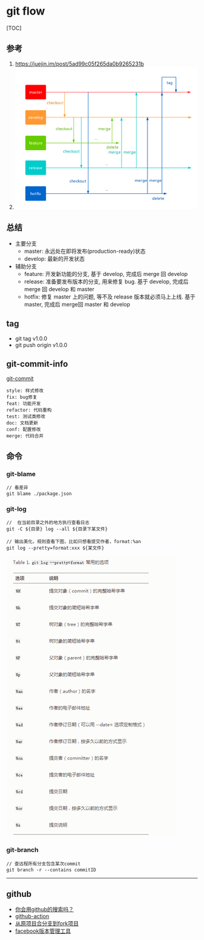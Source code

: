 # git flow

[TOC]



## 参考
1. https://juejin.im/post/5ad99c05f265da0b9265231b
2. ![git-flow](git-flow.png)

## 总结
- 主要分支
  - master: 永远处在即将发布(production-ready)状态
  - develop: 最新的开发状态
- 辅助分支
  - feature: 开发新功能的分支, 基于 develop, 完成后 merge 回 develop
  - release: 准备要发布版本的分支, 用来修复 bug. 基于 develop, 完成后 merge 回 develop 和 master
  - hotfix: 修复 master 上的问题, 等不及 release 版本就必须马上上线. 基于 master, 完成后 merge回 master 和 develop

## tag
- git tag v1.0.0
- git push origin v1.0.0

## git-commit-info
[git-commit](https://nitayneeman.com/posts/understanding-semantic-commit-messages-using-git-and-angular/#fix)

```
style: 样式修改
fix: bug修复
feat: 功能开发
refactor: 代码重构
test: 测试类修改
doc: 文档更新
conf: 配置修改
merge: 代码合并
```

## 命令

### git-blame

```
// 看差异
git blame ./package.json
```

### git-log

```
//  在当前目录之外的地方执行查看日志
git -C ${目录} log --all ${目录下某文件}

// 输出美化，规则查看下图，比如只想看提交作者，format:%an
git log --pretty=format:xxx ${某文件}
```

![git-log](./git-log.png)

### git-branch

```
// 查远程所有分支包含某次commit
git branch -r --contains commitID
```

---

## github
- [你会用github的搜索吗？](https://juejin.im/post/6891056415440535565?utm_source=gold_browser_extension)
- [github-action](http://www.ruanyifeng.com/blog/2019/09/getting-started-with-github-actions.html)
- [从原项目合分支到fork项目](https://segmentfault.com/q/1010000004228020)
- [facebook版本管理工具](https://sapling-scm.com/docs/introduction/getting-started/)

